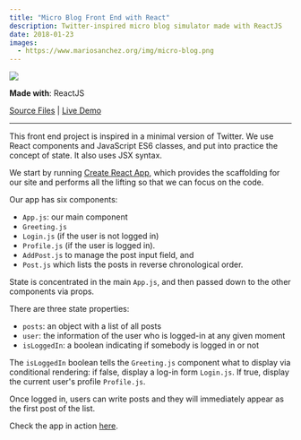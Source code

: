 ```yaml
---
title: "Micro Blog Front End with React"
description: Twitter-inspired micro blog simulator made with ReactJS 
date: 2018-01-23
images:
  - https://www.mariosanchez.org/img/micro-blog.png
---
```


<img src="/img/micro-blog.png" class="profile">

**Made with**: <i class="fab fa-react"></i> ReactJS

[Source Files](https://github.com/mariobox/react-micro-blog) | [Live Demo](https://mariobox.github.io/react-micro-blog)<hr class="art" />

This front end project is inspired in a minimal version of Twitter. We use React components and JavaScript ES6 classes, and put into practice the concept of state. It also uses JSX syntax. 

We start by running [Create React App](https://create-react-app.dev/), which provides the scaffolding for our site and performs all the lifting so that we can focus on the code. 

Our app has six components:

* <code>App.js</code>: our main component
* <code>Greeting.js</code>
* <code>Login.js</code> (if the user is not logged in)
* <code>Profile.js</code> (if the user is logged in).
* <code>AddPost.js</code> to manage the post input field, and
* <code>Post.js</code> which lists the posts in reverse chronological order.

State is concentrated in the main <code>App.js</code>, and then passed down to the other components via props. 

There are three state properties:

* `posts`: an object with a list of all posts
* `user`: the information of the user who is logged-in at any given moment
* `isLoggedIn`: a boolean indicating if somebody is logged in or not

The <code>isLoggedIn</code> boolean tells the <code>Greeting.js</code> component what to display via conditional rendering: if false, display a log-in form <code>Login.js</code>. If true, display the current user's profile <code>Profile.js</code>.

Once logged in, users can write posts and they will immediately appear as the first post of the list.

Check the app in action [here](https://mariobox.github.io/react-micro-blog).



